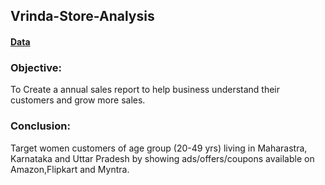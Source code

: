 ## Vrinda-Store-Analysis
#### [Data](https://drive.google.com/drive/folders/1fjSivPLPaXnygIEacTt1LgEgt-9lNbDe?usp=drive_link)

### Objective: 
To Create a annual sales report to help business understand their customers and grow more sales.

### Conclusion: 
Target women customers of age group (20-49 yrs) living in Maharastra, Karnataka and Uttar Pradesh by showing ads/offers/coupons available on Amazon,Flipkart and Myntra.
